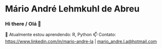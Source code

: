 # Mário André Lehmkuhl de Abreu

### Hi there / Olá 👋

🌱 Atualmente estou aprendendo: R, Python
📫 Contato: https://www.linkedin.com/in/mario-andre-la | mario_andre.l.a@hotmail.com

<!--
**marioandre01/marioandre01** is a ✨ _special_ ✨ repository because its `README.md` (this file) appears on your GitHub profile.

Here are some ideas to get you started:

- 🔭 I’m currently working on ...
- 🌱 I’m currently learning ...
- 👯 I’m looking to collaborate on ...
- 🤔 I’m looking for help with ...
- 💬 Ask me about ...
- 📫 How to reach me: ...
- 😄 Pronouns: ...
- ⚡ Fun fact: ...
- 🎓
-->
